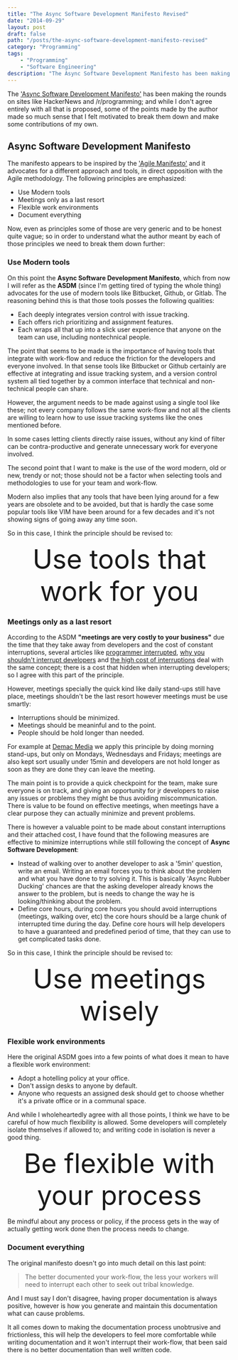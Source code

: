 ```yaml
---
title: "The Async Software Development Manifesto Revised"
date: "2014-09-29"
layout: post
draft: false
path: "/posts/the-async-software-development-manifesto-revised"
category: "Programming"
tags:
    - "Programming"
    - "Software Engineering"
description: "The Async Software Development Manifesto has been making the rounds on sites like HackerNews and /r/programming; and while I dont agree entirely with all that is proposed, some of the points made by the author made so much sense that I felt motivated to break them down and make some contributions of my own."
---
```


The ['Async Software Development Manifesto'](http://asyncmanifesto.org/) has been making the rounds on sites like HackerNews and /r/programming; and while I don't agree entirely with all that is proposed, some of the points made by the author made so much sense that I felt motivated to break them down and make some contributions of my own.



## Async Software Development Manifesto

The manifesto appears to be inspired by the ['Agile Manifesto'](http://agilemanifesto.org/) and it advocates for a different approach and tools, in direct opposition with the Agile methodology. The following principles are emphasized:

- Use Modern tools
- Meetings only as a last resort
- Flexible work environments
- Document everything

Now, even as principles some of those are very generic and to be honest quite vague; so in order to understand what the author meant by each of those principles we need to break them down further:

### Use Modern tools

On this point the **Async Software Development Manifesto**, which from now I will refer as the **ASDM** (since I'm getting tired of typing the whole thing) advocates for the use of modern tools like Bitbucket, Github, or Gitlab. The reasoning behind this is that those tools posses the following qualities:

- Each deeply integrates version control with issue tracking.
- Each offers rich prioritizing and assignment features.
- Each wraps all that up into a slick user experience that anyone on the team can use, including nontechnical people.

The point that seems to be made is the importance of having tools that integrate with work-flow and reduce the friction for the developers and everyone involved. In that sense tools like Bitbucket or Github certainly are effective at integrating and issue tracking system, and a version control system all tied together by a common interface that technical and non-technical people can share.

However, the argument needs to be made against using a single tool like these; not every company follows the same work-flow and not all the clients are willing to learn how to use issue tracking systems like the ones mentioned before.

In some cases letting clients directly raise issues, without any kind of filter can be contra-productive and generate unnecessary work for everyone involved.

The second point that I want to make is the use of the word modern, old or new, trendy or not; those should not be a factor when selecting tools and methodologies to use for your team and work-flow.

Modern also implies that any tools that have been lying around for a few years are obsolete and to be avoided, but that is hardly the case some popular tools like VIM have been around for a few decades and it's not showing signs of going away any time soon.

So in this case, I think the principle should be revised to:

<div style="font-size:60px; text-align:center">Use tools that work for you</div>


### Meetings only as a last resort

According to the ASDM **"meetings are very costly to your business"** due the time that they take away from developers and the cost of constant interruptions, several articles like [programmer interrupted](http://blog.ninlabs.com/2013/01/programmer-interrupted/), [why you shouldn't interrupt developers](http://heeris.id.au/2013/this-is-why-you-shouldnt-interrupt-a-programmer) and [the high cost of interruptions](http://www.infoq.com/news/2013/01/Interruptions) deal with the same concept; there is a cost that hidden when interrupting developers; so I agree with this part of the principle.

However, meetings specially the quick kind like daily stand-ups still have place, meetings shouldn't be the last resort however meetings must be use smartly:

- Interruptions should be minimized.
- Meetings should be meaninful and to the point.
- People should be hold longer than needed.

For example at [Demac Media](http://www.demacmedia.com/) we apply this principle by doing morning stand-ups, but only on Mondays, Wednesdays and Fridays; meetings are also kept sort usually under 15min and developers are not hold longer as soon as they are done they can leave the meeting.

The main point is to provide a quick checkpoint for the team, make sure everyone is on track, and giving an opportunity for jr developers to raise any issues or problems they might be thus avoiding miscommunication. There is value to be found on effective meetings, when meetings have a clear purpose they can actually minimize and prevent problems.

There is however a valuable point to be made about constant interruptions and their attached cost, I have found that the following measures are effective to minimize interruptions while still following the concept of **Async Software Development**:

- Instead of walking over to another developer to ask a '5min' question, write an email. Writing an email forces you to think about the problem and what you have done to try solving it. This is basically 'Async Rubber Ducking' chances are that the asking developer already knows the answer to the problem, but is needs to change the way he is looking/thinking about the problem.
- Define core hours, during core hours you should avoid interruptions (meetings, walking over, etc) the core hours should be a large chunk of interrupted time during the day. Define core hours will help developers to have a guaranteed and predefined period of time, that they can use to get complicated tasks done.

So in this case, I think the principle should be revised to:

<div style="font-size:60px; text-align:center">Use meetings wisely</div>


### Flexible work environments

Here the original ASDM goes into a few points of what does it mean to have a flexible work environment:

- Adopt a hotelling policy at your office.
- Don't assign desks to anyone by default.
- Anyone who requests an assigned desk should get to choose whether it's a private office or in a communal space.

And while I wholeheartedly agree with all those points, I think we have to be careful of how much flexibility is allowed. Some developers will completely isolate themselves if allowed to; and writing code in isolation is never a good thing.

<div style="font-size:60px; text-align:center">Be flexible with your process</div>

Be mindful about any process or policy, if the process gets in the way of actually getting work done then the process needs to change.

### Document everything

The original manifesto doesn't go into much detail on this last point:

> The better documented your work-flow, the less your workers will need to interrupt each other to seek out tribal knowledge.

And I must say I don't disagree, having proper documentation is always positive, however is how you generate and maintain this documentation what can cause problems.

It all comes down to making the documentation process unobtrusive and frictionless, this will help the developers to feel more comfortable while writing documentation and it won't interrupt their work-flow, that been said there is no better documentation than well written code.

